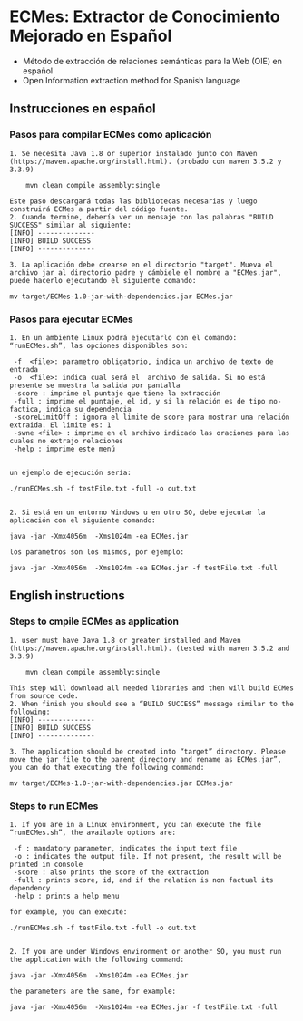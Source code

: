 # ECMes: Extractor de Conocimiento Mejorado en Español 
* Método de extracción de relaciones semánticas para la Web (OIE) en español
* Open Information extraction method for Spanish language

## Instrucciones en español

### Pasos para compilar ECMes como aplicación

    1. Se necesita Java 1.8 or superior instalado junto con Maven (https://maven.apache.org/install.html). (probado con maven 3.5.2 y 3.3.9)
    
 		mvn clean compile assembly:single

	Este paso descargará todas las bibliotecas necesarias y luego construirá ECMes a partir del código fuente.
    2. Cuando termine, debería ver un mensaje con las palabras "BUILD SUCCESS" similar al siguiente:
	[INFO] --------------
	[INFO] BUILD SUCCESS
	[INFO] --------------

    3. La aplicación debe crearse en el directorio "target". Mueva el archivo jar al directorio padre y cámbiele el nombre a "ECMes.jar", puede hacerlo ejecutando el siguiente comando:

	mv target/ECMes-1.0-jar-with-dependencies.jar ECMes.jar
	
### Pasos para ejecutar ECMes

    1. En un ambiente Linux podrá ejecutarlo con el comando:  “runECMes.sh”, las opciones disponibles son:

	 -f  <file>: parametro obligatorio, indica un archivo de texto de entrada
	 -o  <file>: indica cual será el  archivo de salida. Si no está presente se muestra la salida por pantalla
	 -score : imprime el puntaje que tiene la extracción
	 -full : imprime el puntaje, el id, y si la relación es de tipo no-factica, indica su dependencia
	 -scoreLimitOff : ignora el limite de score para mostrar una relación extraida. El limite es: 1
	 -swne <file> : imprime en el archivo indicado las oraciones para las cuales no extrajo relaciones
	 -help : imprime este menú


	un ejemplo de ejecución sería:

	./runECMes.sh -f testFile.txt -full -o out.txt


    2. Si está en un entorno Windows u en otro SO, debe ejecutar la aplicación con el siguiente comando:

	java -jar -Xmx4056m  -Xms1024m -ea ECMes.jar 

	los parametros son los mismos, por ejemplo:

	java -jar -Xmx4056m  -Xms1024m -ea ECMes.jar -f testFile.txt -full

## English instructions

### Steps to cmpile ECMes as application

    1. user must have Java 1.8 or greater installed and Maven (https://maven.apache.org/install.html). (tested with maven 3.5.2 and 3.3.9)
    
 		mvn clean compile assembly:single

	This step will download all needed libraries and then will build ECMes from source code.
    2. When finish you should see a “BUILD SUCCESS” message similar to the following:
	[INFO] --------------
	[INFO] BUILD SUCCESS
	[INFO] --------------

    3. The application should be created into “target” directory. Please move the jar file to the parent directory and rename as ECMes.jar”, you can do that executing the following command:

	mv target/ECMes-1.0-jar-with-dependencies.jar ECMes.jar
	
### Steps to run ECMes

    1. If you are in a Linux environment, you can execute the file “runECMes.sh”, the available options are:

	 -f : mandatory parameter, indicates the input text file
	 -o : indicates the output file. If not present, the result will be printed in console	 
	 -score : also prints the score of the extraction
	 -full : prints score, id, and if the relation is non factual its dependency
	 -help : prints a help menu

	for example, you can execute:

	./runECMes.sh -f testFile.txt -full -o out.txt


    2. If you are under Windows environment or another SO, you must run the application with the following command:

	java -jar -Xmx4056m  -Xms1024m -ea ECMes.jar 

	the parameters are the same, for example:

	java -jar -Xmx4056m  -Xms1024m -ea ECMes.jar -f testFile.txt -full

